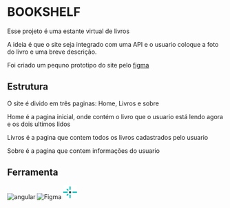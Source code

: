 # BOOKSHELF
Esse projeto é uma estante virtual de livros 

A ideia é que o site seja integrado com uma API e o usuario coloque a foto do livro e uma breve descrição.


Foi criado um pequno prototipo do site pelo [figma](https://www.figma.com/file/h8YZ9Q5Co0xswXWAuRg1LH/Untitled?type=design&node-id=6%3A190&mode=design&t=VbUZfkBkNBXHnwbF-1)



## Estrutura

O site é divido em três paginas: Home, Livros e sobre

Home é a pagina inicial, onde contém o livro que o usuario está lendo agora e os dois ultimos lidos

Livros é a pagina que contem todos os livros cadastrados pelo usuario

Sobre é a pagina que contem informações do usuario



## Ferramenta


![angular](https://avatars.githubusercontent.com/u/139426?s=40&v=4)
![Figma](https://avatars.githubusercontent.com/u/56802299?s=40&v=4)
![Netlify](data:image/png;base64,iVBORw0KGgoAAAANSUhEUgAAACAAAAAgCAMAAABEpIrGAAAAM1BMVEX////I8fCB3tyR4uEFvbrZ9fWH397A7u5y2tjp+fn1/fz1+Pi/0dGrwsIBSEfl+PjN8vI+A20pAAAAdElEQVR4Ac3Syw6AIAxE0TKM1Lf+/9fKBkxMZDYketZ3QVustwAEa4lk/DAYRACmZuAk0QpsJBlscp/sBUgXW/TZlGXNlsfkKPKc255teWQU0Vj5HTgrHSQUxx0cKJJ+pB5TL0qvWh9Ln1t+mOoPwQmc1tkFF2IE/VWNk9cAAAAASUVORK5CYII=)

